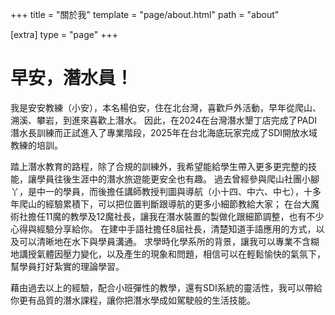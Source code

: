 +++
title = "關於我"
template = "page/about.html"
path = "about"

[extra]
type = "page"
+++


# 早安，潛水員！

我是安安教練（小安），本名楊伯安，住在北台灣，喜歡戶外活動，早年從爬山、溯溪、攀岩，到進來喜歡上潛水。
因此，在2024在台灣潛水墾丁店完成了PADI潛水長訓練而正試進入了專業階段，2025年在台北海底玩家完成了SDI開放水域教練的培訓。


踏上潛水教育的路程，除了合規的訓練外，我希望能給學生帶入更多更完整的技能，讓學員往後生涯中的潛水旅遊能更安全也有趣。
過去曾經參與爬山社團小腳丫，是中一的學員，而後擔任講師教授判圖與導航（小十四、中六、中七），十多年爬山的經驗累積下，可以把位置判斷跟導航的更多小細節教給大家；
在台大魔術社擔任11魔的教學及12魔社長，讓我在潛水裝置的製做化跟細節調整，也有不少心得與經驗分享給你。
在建中手語社擔任8屆社長，清楚知道手語應用的方式，以及可以清晰地在水下與學員溝通。
求學時化學系所的背景，讓我可以專業不含糊地講授氣體因壓力變化，以及產生的現象和問題，相信可以在輕鬆愉快的氣氛下，幫學員打好紮實的理論學習。

藉由過去以上的經驗，配合小班彈性的教學，還有SDI系統的靈活性，我可以帶給你更有品質的潛水課程，讓你把潛水學成如駕駛般的生活技能。
